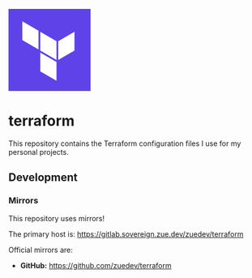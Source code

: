 ![](.gitlab/repoImage.png)

# terraform

This repository contains the Terraform configuration files I use for my personal projects.

## Development

### Mirrors

This repository uses mirrors!

The primary host is: https://gitlab.sovereign.zue.dev/zuedev/terraform

Official mirrors are:

- **GitHub:** https://github.com/zuedev/terraform
